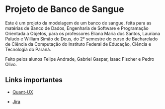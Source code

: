 # Projeto de Banco de Sangue
<p>Este é um projeto da modelagem de um banco de sangue, feita para as matérias de Banco de Dados, Engenharia de Software e Programação Orientada a Objetos, para os professores Eliana Maria dos Santos, Lauriana Paludo e William Simão de Deus, do 2° semestre do curso de Bacharelado de Ciência da Computação do Instituto Federal de Educação, Ciência e Tecnologia do Paraná.</p>
<p>Feito pelos alunos Felipe Andrade, Gabriel Gaspar, Isaac Fischer e Pedro Olivo.</p>

## Links importantes

* [Quant-UX](https://app.quant-ux.com/#/apps/674e10edbf14a327d3916972/design/s10000_94390.html)

* [Jira](https://gabrielgpinto06.atlassian.net/jira/software/projects/SCRUM/boards/1/backlog)

